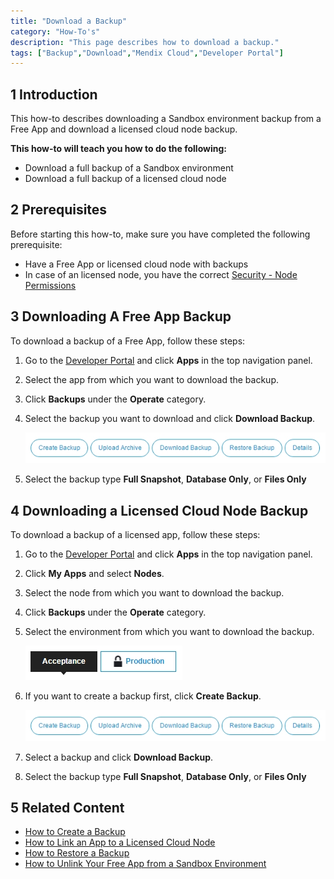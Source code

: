 ```yaml
---
title: "Download a Backup"
category: "How-To's"
description: "This page describes how to download a backup."
tags: ["Backup","Download","Mendix Cloud","Developer Portal"]
---
```


## 1 Introduction

This how-to describes downloading a Sandbox environment backup from a Free App and download a licensed cloud node backup.

**This how-to will teach you how to do the following:**

* Download a full backup of a Sandbox environment
* Download a full backup of a licensed cloud node

## 2 Prerequisites

Before starting this how-to, make sure you have completed the following prerequisite:

* Have a Free App or licensed cloud node with backups
* In case of an licensed node, you have the correct [Security - Node Permissions](/developerportal/settings/node-permissions)

## 3 Downloading A Free App Backup

To download a backup of a Free App, follow these steps:

1. Go to the [Developer Portal](http://home.mendix.com) and click **Apps** in the top navigation panel.
2. Select the app from which you want to download the backup.
3. Click **Backups** under the **Operate** category.
4. Select the backup you want to download and click **Download Backup**.

    ![](attachments/operate/backupoptions.jpg)

5. Select the backup type **Full Snapshot**, **Database Only**, or **Files Only**

## 4 Downloading a Licensed Cloud Node Backup

To download a backup of a licensed app, follow these steps:

1. Go to the [Developer Portal](http://home.mendix.com) and click **Apps** in the top navigation panel.
2. Click **My Apps** and select **Nodes**.
3. Select the node from which you want to download the backup.
4. Click **Backups** under the **Operate** category.
5. Select the environment from which you want to download the backup.

    ![](attachments/general/environment.jpg)

6. If you want to create a backup first, click **Create Backup**.

    ![](attachments/operate/backupoptions.jpg)

7. Select a backup and click **Download Backup**.
8. Select the backup type **Full Snapshot**, **Database Only**, or **Files Only**

## 5 Related Content

* [How to Create a Backup](how-to-create-backup)
* [How to Link an App to a Licensed Cloud Node](how-to-link-app-to-node)
* [How to Restore a Backup](how-to-restore-a-backup)
* [How to Unlink Your Free App from a Sandbox Environment](how-to-unlink-sandbox)

